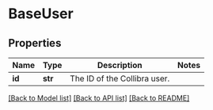# BaseUser

## Properties
Name | Type | Description | Notes
------------ | ------------- | ------------- | -------------
**id** | **str** | The ID of the Collibra user. | 

[[Back to Model list]](../README.md#documentation-for-models) [[Back to API list]](../README.md#documentation-for-api-endpoints) [[Back to README]](../README.md)

